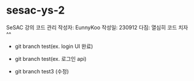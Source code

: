 # sesac-ys-2
SeSAC 강의 코드 관리
작성자: EunnyKoo
작성일: 230912
다짐: 열심히 코드 치자 ^^

- git branch test(ex. login UI 완료)
- git branch test(ex. 로그인 api)

- git branch test3 (수정)